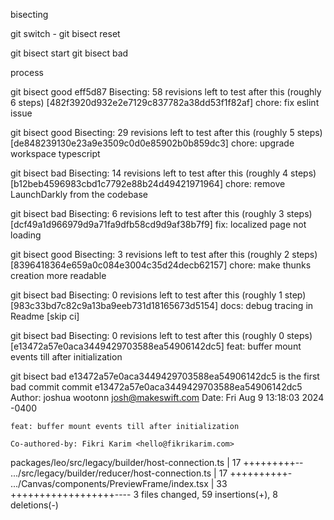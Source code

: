 bisecting

git switch -
git bisect reset

git bisect start
git bisect bad

process

git bisect good eff5d87
Bisecting: 58 revisions left to test after this (roughly 6 steps)
[482f3920d932e2e7129c837782a38dd53f1f82af] chore: fix eslint issue

git bisect good
Bisecting: 29 revisions left to test after this (roughly 5 steps)
[de848239130e23a9e3509c0d0e85902b0b859dc3] chore: upgrade workspace typescript

git bisect bad
Bisecting: 14 revisions left to test after this (roughly 4 steps)
[b12beb4596983cbd1c7792e88b24d49421971964] chore: remove LaunchDarkly from the codebase

git bisect bad
Bisecting: 6 revisions left to test after this (roughly 3 steps)
[dcf49a1d966979d9a71fa9dfb58cd9d9af38b7f9] fix: localized page not loading

git bisect good
Bisecting: 3 revisions left to test after this (roughly 2 steps)
[8396418364e659a0c084e3004c35d24decb62157] chore: make thunks creation more readable

git bisect bad
Bisecting: 0 revisions left to test after this (roughly 1 step)
[983c33bd7c82c9a13ba9eeb731d18165673d5154] docs: debug tracing in Readme [skip ci]

git bisect bad
Bisecting: 0 revisions left to test after this (roughly 0 steps)
[e13472a57e0aca3449429703588ea54906142dc5] feat: buffer mount events till after initialization

git bisect bad
e13472a57e0aca3449429703588ea54906142dc5 is the first bad commit
commit e13472a57e0aca3449429703588ea54906142dc5
Author: joshua wootonn <josh@makeswift.com>
Date:   Fri Aug 9 13:18:03 2024 -0400

    feat: buffer mount events till after initialization

    Co-authored-by: Fikri Karim <hello@fikrikarim.com>

 packages/leo/src/legacy/builder/host-connection.ts | 17 +++++++++--
 .../src/legacy/builder/reducer/host-connection.ts  | 17 ++++++++++-
 .../Canvas/components/PreviewFrame/index.tsx       | 33 ++++++++++++++++++----
 3 files changed, 59 insertions(+), 8 deletions(-)
 